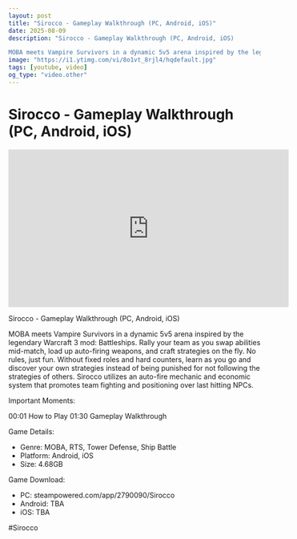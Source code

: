 ```yaml
---
layout: post
title: "Sirocco - Gameplay Walkthrough (PC, Android, iOS)"
date: 2025-08-09
description: "Sirocco - Gameplay Walkthrough (PC, Android, iOS)

MOBA meets Vampire Survivors in a dynamic 5v5 arena inspired by the legendary Warcraft 3 mod: Battles..."
image: "https://i1.ytimg.com/vi/8o1vt_8rjl4/hqdefault.jpg"
tags: [youtube, video]
og_type: "video.other"
---
```


<script type="application/ld+json">
{
  "@context": "http://schema.org",
  "@type": "VideoObject",
  "name": "Sirocco - Gameplay Walkthrough (PC, Android, iOS)",
  "description": "Sirocco - Gameplay Walkthrough (PC, Android, iOS)\n\nMOBA meets Vampire Survivors in a dynamic 5v5 arena inspired by the legendary Warcraft 3 mod: Battleships. Rally your team as you swap abilities mid-match, load up auto-firing weapons, and craft strategies on the fly. No rules, just fun. Without fixed roles and hard counters, learn as you go and discover your own strategies instead of being punished for not following the strategies of others. Sirocco utilizes an auto-fire mechanic and economic system that promotes team fighting and positioning over last hitting NPCs.\n\nImportant Moments:\n\n00:01 How to Play\n01:30 Gameplay Walkthrough\n\nGame Details:\n\n- Genre: MOBA, RTS, Tower Defense, Ship Battle\n- Platform: Android, iOS\n- Size: 4.68GB\n\nGame Download:\n\n- PC: steampowered.com/app/2790090/Sirocco\n- Android: TBA\n- iOS: TBA\n\n#Sirocco",
  "thumbnailUrl": "https://i1.ytimg.com/vi/8o1vt_8rjl4/hqdefault.jpg",
  "uploadDate": "2025-08-09T09:00:13",
  "embedUrl": "https://www.youtube.com/embed/8o1vt_8rjl4",
  "publisher": {
    "@type": "Person",
    "name": "Celo Zaga"
  },
  "mainEntityOfPage": {
    "@type": "WebPage",
    "@id": "https://celozaga.github.io/2025/08/09/sirocco---gameplay-walkthrough-(pc,-android,-ios)-8o1vt_8rjl4.html"
  },
  "duration": "PT0M0S"
}
</script>

<script type="application/ld+json">
{
  "@context": "http://schema.org",
  "@type": "BlogPosting",
  "headline": "Sirocco - Gameplay Walkthrough (PC, Android, iOS)",
  "image": "https://i1.ytimg.com/vi/8o1vt_8rjl4/hqdefault.jpg",
  "publisher": {
    "@type": "Person",
    "name": "Celo Zaga"
  },
  "url": "https://celozaga.github.io/2025/08/09/sirocco---gameplay-walkthrough-(pc,-android,-ios)-8o1vt_8rjl4.html",
  "datePublished": "2025-08-09T09:00:13",
  "dateCreated": "2025-08-09T09:00:13",
  "dateModified": "2025-08-09T09:00:13",
  "description": "Sirocco - Gameplay Walkthrough (PC, Android, iOS)\n\nMOBA meets Vampire Survivors in a dynamic 5v5 arena inspired by the legendary Warcraft 3 mod: Battles...",
  "author": {
    "@type": "Person",
    "name": "Celo Zaga"
  },
  "mainEntityOfPage": {
    "@type": "WebPage",
    "@id": "https://celozaga.github.io/2025/08/09/sirocco---gameplay-walkthrough-(pc,-android,-ios)-8o1vt_8rjl4.html"
  }
}
</script>

<h1 class="youtube-post-title">Sirocco - Gameplay Walkthrough (PC, Android, iOS)</h1>

<iframe width="560" height="315" src="https://www.youtube.com/embed/8o1vt_8rjl4" class="youtube-post-embed" frameborder="0" allowfullscreen></iframe>

<p class="youtube-post-description">Sirocco - Gameplay Walkthrough (PC, Android, iOS)

MOBA meets Vampire Survivors in a dynamic 5v5 arena inspired by the legendary Warcraft 3 mod: Battleships. Rally your team as you swap abilities mid-match, load up auto-firing weapons, and craft strategies on the fly. No rules, just fun. Without fixed roles and hard counters, learn as you go and discover your own strategies instead of being punished for not following the strategies of others. Sirocco utilizes an auto-fire mechanic and economic system that promotes team fighting and positioning over last hitting NPCs.

Important Moments:

00:01 How to Play
01:30 Gameplay Walkthrough

Game Details:

- Genre: MOBA, RTS, Tower Defense, Ship Battle
- Platform: Android, iOS
- Size: 4.68GB

Game Download:

- PC: steampowered.com/app/2790090/Sirocco
- Android: TBA
- iOS: TBA

#Sirocco</p>
